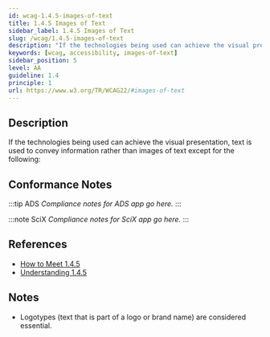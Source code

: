 ```yaml
---
id: wcag-1.4.5-images-of-text
title: 1.4.5 Images of Text
sidebar_label: 1.4.5 Images of Text
slug: /wcag/1.4.5-images-of-text
description: "If the technologies being used can achieve the visual presentation, text is used to convey information rather than images of text except for the following:"
keywords: [wcag, accessibility, images-of-text]
sidebar_position: 5
level: AA
guideline: 1.4
principle: 1
url: https://www.w3.org/TR/WCAG22/#images-of-text
---
```


## Description

If the technologies being used can achieve the visual presentation, text is used to convey information rather than images of text except for the following:

## Conformance Notes

:::tip ADS
_Compliance notes for ADS app go here._
:::

:::note SciX
_Compliance notes for SciX app go here._
:::

## References

- [How to Meet 1.4.5](https://www.w3.org/WAI/WCAG22/quickref/#images-of-text)
- [Understanding 1.4.5](https://www.w3.org/WAI/WCAG22/Understanding/images-of-text.html)

## Notes

- Logotypes (text that is part of a logo or brand name) are considered essential.
